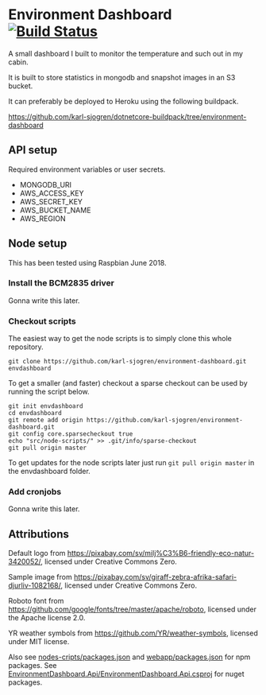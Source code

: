 # Environment Dashboard [![Build Status](https://travis-ci.org/karl-sjogren/environment-dashboard.svg?branch=develop)](https://travis-ci.org/karl-sjogren/environment-dashboard)

A small dashboard I built to monitor the temperature and such out in my cabin.

It is built to store statistics in mongodb and snapshot images in an S3 bucket.

It can preferably be deployed to Heroku using the following buildpack.

https://github.com/karl-sjogren/dotnetcore-buildpack/tree/environment-dashboard

## API setup

Required environment variables or user secrets.

- MONGODB_URI
- AWS_ACCESS_KEY
- AWS_SECRET_KEY
- AWS_BUCKET_NAME
- AWS_REGION

## Node setup

This has been tested using Raspbian June 2018.

### Install the BCM2835 driver

Gonna write this later.

### Checkout scripts

The easiest way to get the node scripts is to simply clone this whole repository.

```
git clone https://github.com/karl-sjogren/environment-dashboard.git envdashboard
```

To get a smaller (and faster) checkout a sparse checkout can be used by running
the script below.

```
git init envdashboard
cd envdashboard
git remote add origin https://github.com/karl-sjogren/environment-dashboard.git
git config core.sparsecheckout true
echo "src/node-scripts/" >> .git/info/sparse-checkout
git pull origin master
```

To get updates for the node scripts later just run `git pull origin master` in the envdashboard folder.

### Add cronjobs

Gonna write this later.

## Attributions

Default logo from https://pixabay.com/sv/milj%C3%B6-friendly-eco-natur-3420052/,
licensed under Creative Commons Zero.

Sample image from https://pixabay.com/sv/giraff-zebra-afrika-safari-djurliv-1082168/,
licensed under Creative Commons Zero.

Roboto font from https://github.com/google/fonts/tree/master/apache/roboto, licensed
under the Apache license 2.0.

YR weather symbols from https://github.com/YR/weather-symbols, licensed under MIT license.

Also see [nodes-cripts/packages.json](src/node-scripts/package.json) and
[webapp/packages.json](src/webapp/package.json) for npm packages. See
[EnvironmentDashboard.Api/EnvironmentDashboard.Api.csproj](src/EnvironmentDashboard.Api/EnvironmentDashboard.Api.csproj)
for nuget packages.